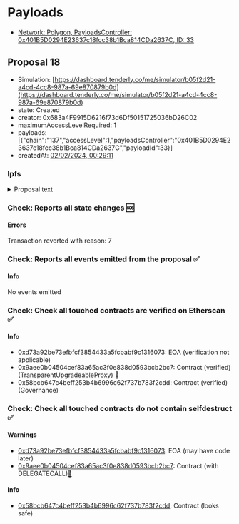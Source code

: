 # Payloads

- [Network: Polygon, PayloadsController: 0x401B5D0294E23637c18fcc38b1Bca814CDa2637C, ID: 33](/reports/payloads/137/0x401B5D0294E23637c18fcc38b1Bca814CDa2637C/33.md)

## Proposal 18

- Simulation: [https://dashboard.tenderly.co/me/simulator/b05f2d21-a4cd-4cc8-987a-69e870879b0d](https://dashboard.tenderly.co/me/simulator/b05f2d21-a4cd-4cc8-987a-69e870879b0d)
- state: Created
- creator: 0x683a4F9915D6216f73d6Df50151725036bD26C02
- maximumAccessLevelRequired: 1
- payloads: [{"chain":"137","accessLevel":1,"payloadsController":"0x401B5D0294E23637c18fcc38b1Bca814CDa2637C","payloadId":33}]
- createdAt: [02/02/2024, 00:29:11](https://etherscan.io/tx/0x1594a4417e3251d27e90841b1c82637e91eae49f733ad50a1138156ad21a6735)

### Ipfs

<details>
  <summary>Proposal text</summary>
  
  
## Simple Summary

A proposal to freeze and set LTV to 0 for DPI, BAL, CRV, and SUSHI on Aave v3 Polygon. For more details, see the full forum post [here](https://governance.aave.com/t/arfc-recommendation-to-freeze-and-set-ltv-to-0-on-low-cap-aave-v3-polygon-collateral-assets/16311).

## Motivation

The primary reason for keeping smaller-cap assets like DPI, BAL, CRV, and SUSHI is to offer a diverse range of assets to Aave. To prioritize capital efficiency, Gauntlet advises freezing these assets and setting their Loan-to-Value (LTV) to 0 on Aave v3 Polygon.

## Specification

| Asset | Current LTV | Rec LTV | Current is_frozen | Rec is_frozen |
| :---- | ----------: | ------: | ----------------: | ------------: |
| DPI   |       2,000 |       0 |             False |          True |
| BAL   |       2,000 |       0 |             False |          True |
| CRV   |       3,500 |       0 |             False |          True |
| SUSHI |       2,000 |       0 |             False |          True |

## References

- Implementation: [AaveV3Polygon](https://github.com/bgd-labs/aave-proposals-v3/blob/4731cbf29eff70f3f1ccda01d1c331c2dd5aac19/src/20240130_AaveV3Polygon_FreezeAndSetLTVTo0ForDPIBALCRVAndSUSHIOnAaveV3Polygon20240119/AaveV3Polygon_FreezeAndSetLTVTo0ForDPIBALCRVAndSUSHIOnAaveV3Polygon20240119_20240130.sol)
- Tests: [AaveV3Polygon](https://github.com/bgd-labs/aave-proposals-v3/blob/4731cbf29eff70f3f1ccda01d1c331c2dd5aac19/src/20240130_AaveV3Polygon_FreezeAndSetLTVTo0ForDPIBALCRVAndSUSHIOnAaveV3Polygon20240119/AaveV3Polygon_FreezeAndSetLTVTo0ForDPIBALCRVAndSUSHIOnAaveV3Polygon20240119_20240130.t.sol)
- [Snapshot](https://snapshot.org/#/aave.eth/proposal/0x598f04c1f4fb2acba0a9bdaeb2b18e6e1f43b4c62845ee4b81ae5596a6fc2076)
- [Snapshot](https://snapshot.org/#/aave.eth/proposal/0x049fc4fea64a71937882047f1c0e3f39eb96c332f016a7a4b04320846ba55e59)
- [Snapshot](https://snapshot.org/#/aave.eth/proposal/0x04a921887dcb54ec68ceb231e7cc2f64eac443b8cde47f0f5eecbd51b3cffef1)
- [Snapshot](https://snapshot.org/#/aave.eth/proposal/0x8a190af80cffafcbca70727c807ef86933b2e08b5212b447eafab976a9612e75)
- [Discussion](https://governance.aave.com/t/arfc-recommendation-to-freeze-and-set-ltv-to-0-on-low-cap-aave-v3-polygon-collateral-assets/16311)

## Disclaimer

Gauntlet has not been compensated by any third party for publishing this ARFC.

## Copyright

_By approving this proposal, you agree that any services provided by Gauntlet shall be governed by the terms of service available at gauntlet.network/tos._

Copyright and related rights waived via [CC0](https://creativecommons.org/publicdomain/zero/1.0/).

</details>

### Check: Reports all state changes :sos:

#### Errors

Transaction reverted with reason: 7

### Check: Reports all events emitted from the proposal :white_check_mark:

#### Info

No events emitted

### Check: Check all touched contracts are verified on Etherscan :white_check_mark:

#### Info

- 0xd73a92be73efbfcf3854433a5fcbabf9c1316073: EOA (verification not applicable)
- 0x9aee0b04504cef83a65ac3f0e838d0593bcb2bc7: Contract (verified) (TransparentUpgradeableProxy) [:ghost:](https://github.com/bgd-labs/aave-address-book "GovernanceV3Ethereum.GOVERNANCE")
- 0x58bcb647c4beff253b4b6996c62f737b783f2cdd: Contract (verified) (Governance) 

### Check: Check all touched contracts do not contain selfdestruct :white_check_mark:

#### Warnings

- [0xd73a92be73efbfcf3854433a5fcbabf9c1316073](https://etherscan.io/address/0xd73a92be73efbfcf3854433a5fcbabf9c1316073): EOA (may have code later)
- [0x9aee0b04504cef83a65ac3f0e838d0593bcb2bc7](https://etherscan.io/address/0x9aee0b04504cef83a65ac3f0e838d0593bcb2bc7): Contract (with DELEGATECALL)[:ghost:](https://github.com/bgd-labs/aave-address-book "GovernanceV3Ethereum.GOVERNANCE")

#### Info

- [0x58bcb647c4beff253b4b6996c62f737b783f2cdd](https://etherscan.io/address/0x58bcb647c4beff253b4b6996c62f737b783f2cdd): Contract (looks safe)

